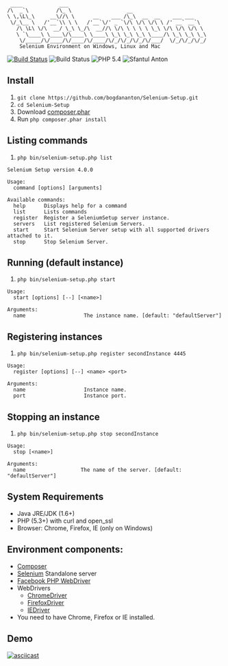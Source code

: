 ```
 ____            ___
/\  _`\         /\_ \                  __
\ \,\L\_\     __\//\ \      __    ___ /\_\  __  __    ___ ___
 \/_\__ \   /'__`\\ \ \   /'__`\/' _ `\/\ \/\ \/\ \ /' __` __`\
   /\ \L\ \/\  __/ \_\ \_/\  __//\ \/\ \ \ \ \ \_\ \/\ \/\ \/\ \
   \ `\____\ \____\/\____\ \____\ \_\ \_\ \_\ \____/\ \_\ \_\ \_\
    \/_____/\/____/\/____/\/____/\/_/\/_/\/_/\/___/  \/_/\/_/\/_/
    Selenium Environment on Windows, Linux and Mac
```

[![Build Status](https://travis-ci.org/bogdananton/Selenium-Setup.svg)](https://travis-ci.org/bogdananton/Selenium-Setup)
![Build Status](https://img.shields.io/packagist/v/bogdananton/Selenium-Setup.svg)
![PHP 5.4](https://img.shields.io/badge/PHP-5.4-brightgreen.svg)
![Sfantul Anton](https://img.shields.io/badge/Sfantul%20Anton-%E2%9C%93-orange.svg)

## Install

1. `git clone https://github.com/bogdananton/Selenium-Setup.git`
1. `cd Selenium-Setup`
1. Download [composer.phar](https://getcomposer.org/composer.phar)
1. Run `php composer.phar install`

## Listing commands

1. `php bin/selenium-setup.php list`

```
Selenium Setup version 4.0.0

Usage:
  command [options] [arguments]

Available commands:
  help      Displays help for a command
  list      Lists commands
  register  Register a SeleniumSetup server instance.
  servers   List registered Selenium Servers.
  start     Start Selenium Server setup with all supported drivers attached to it.
  stop      Stop Selenium Server.
```

## Running (default instance)

1. `php bin/selenium-setup.php start`

```
Usage:
  start [options] [--] [<name>]

Arguments:
  name                   The instance name. [default: "defaultServer"]
```

## Registering instances

1. `php bin/selenium-setup.php register secondInstance 4445`

```
Usage:
  register [options] [--] <name> <port>

Arguments:
  name                   Instance name.
  port                   Instance port.
```

## Stopping an instance

1. `php bin/selenium-setup.php stop secondInstance`

```
Usage:
  stop [<name>]

Arguments:
  name                  The name of the server. [default: "defaultServer"]
```

## System Requirements

* Java JRE/JDK (1.6+)
* PHP (5.3+) with curl and open_ssl
* Browser: Chrome, Firefox, IE (only on Windows)

## Environment components:

* [Composer](https://getcomposer.org/)
* [Selenium](http://www.seleniumhq.org) Standalone server
* [Facebook PHP WebDriver](https://github.com/facebook/php-webdriver)
* WebDrivers
   * [ChromeDriver](https://code.google.com/p/selenium/wiki/ChromeDriver)
   * [FirefoxDriver](https://code.google.com/p/selenium/wiki/FirefoxDriver)
   * [IEDriver](https://code.google.com/p/selenium/wiki/InternetExplorerDriver)
* You need to have Chrome, Firefox or IE installed.

## Demo

[![asciicast](https://asciinema.org/a/5s4dt4szujci9dfcx2fe9qwt4.png)](https://asciinema.org/a/5s4dt4szujci9dfcx2fe9qwt4)
